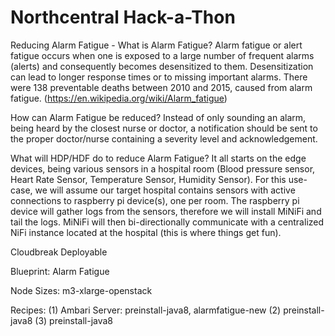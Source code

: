 # Northcentral Hack-a-Thon

Reducing Alarm Fatigue - What is Alarm Fatigue?
Alarm fatigue or alert fatigue occurs when one is exposed to a large number of frequent alarms (alerts) and consequently becomes desensitized to them. Desensitization can lead to longer response times or to missing important alarms.  There were 138 preventable deaths between 2010 and 2015, caused from alarm fatigue. 
 (https://en.wikipedia.org/wiki/Alarm_fatigue)
 
How can Alarm Fatigue be reduced?
Instead of only sounding an alarm, being heard by the closest nurse or doctor, a notification should be sent to the proper doctor/nurse containing a severity level and acknowledgement.     
 
What will HDP/HDF do to reduce Alarm Fatigue?
It all starts on the edge devices, being various sensors in a hospital room (Blood pressure sensor, Heart Rate Sensor, Temperature Sensor, Humidity Sensor).  For this use-case, we will assume our target hospital contains sensors with active connections to raspberry pi device(s), one per room.  The raspberry pi device will gather logs from the sensors, therefore we will install MiNiFi and tail the logs.  MiNiFi will then bi-directionally communicate with a centralized NiFi instance located at the hospital (this is where things get fun). 


Cloudbreak Deployable

Blueprint: Alarm Fatigue

Node Sizes: m3-xlarge-openstack

Recipes: (1) Ambari Server: preinstall-java8, alarmfatigue-new (2) preinstall-java8 (3) preinstall-java8
